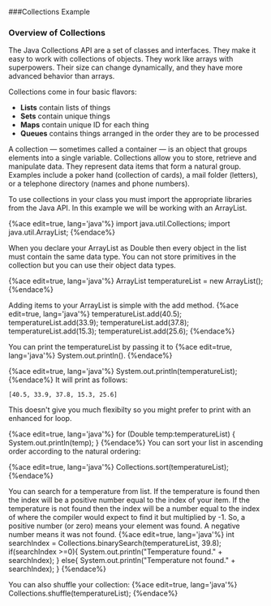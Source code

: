 <!--djw:done-->
###Collections Example
### Overview of Collections
The Java Collections API are a set of classes and interfaces. They make it easy to work with collections of objects. They work like arrays with superpowers. Their size can change dynamically, and they have more advanced behavior than arrays.

Collections come in four basic flavors:
* **Lists** contain lists of things
* **Sets** contain unique things
* **Maps** contain unique ID for each thing
* **Queues** contains things arranged in the order they are to be processed

A collection — sometimes called a container — is an object that groups elements into a single variable. Collections allow you to store, retrieve and manipulate data. They represent data items that form a natural group. Examples include a poker hand (collection of cards), a mail folder (letters), or a telephone directory (names and phone numbers). 

To use collections in your class you must import the appropriate libraries from the Java API. In this example we will be working with an ArrayList.

{%ace edit=true, lang='java'%}
import java.util.Collections;
import java.util.ArrayList;
{%endace%}

When you declare your ArrayList as Double then every object in the list must contain the same data type. You can not store primitives in the collection but you can use their object data types.

{%ace edit=true, lang='java'%}
ArrayList<Double> temperatureList = new ArrayList<Double>();
{%endace%}


Adding items to your ArrayList is simple with the add method.
{%ace edit=true, lang='java'%}
temperatureList.add(40.5);
temperatureList.add(33.9);
temperatureList.add(37.8);
temperatureList.add(15.3);
temperatureList.add(25.6); 
{%endace%}


You can print the temperatureList by passing it to
{%ace edit=true, lang='java'%}
System.out.println().
{%endace%}

{%ace edit=true, lang='java'%}
System.out.println(temperatureList);
{%endace%}
It will print as follows:
```
[40.5, 33.9, 37.8, 15.3, 25.6]
```

This doesn't give you much flexibilty so you might prefer to print with an enhanced for loop. 

{%ace edit=true, lang='java'%}
for (Double temp:temperatureList)
 {
 System.out.println(temp);
 }
{%endace%}
You can sort your list in ascending order according to the natural ordering:

{%ace edit=true, lang='java'%}
Collections.sort(temperatureList);
{%endace%}

You can search for a temperature from list. If the temperature is found then the index will be a positive number equal to the index of your item. If the temperature is not found then the index will be a number equal to the index of where the compiler would expect to find it but multiplied by -1. So, a positive number (or zero) means your element was found. A negative number means it was not found.
{%ace edit=true, lang='java'%}
 int searchIndex = Collections.binarySearch(temperatureList, 39.8);
 if(searchIndex >=0){
     System.out.println("Temperature found." + searchIndex);
 }
 else{
     System.out.println("Temperature not found." + searchIndex);
 }
{%endace%}

You can also shuffle your collection:
{%ace edit=true, lang='java'%}
Collections.shuffle(temperatureList);
{%endace%}